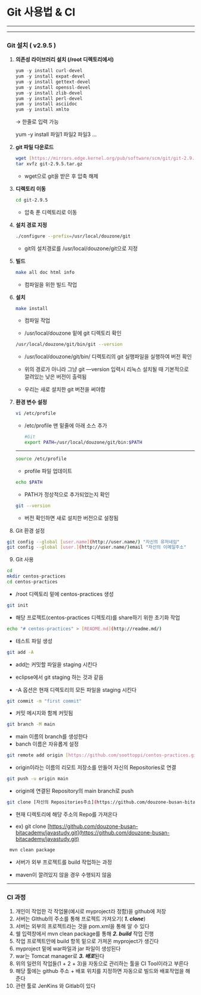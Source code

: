 # Git 사용법 & CI

---

---

### Git 설치 ( v2.9.5 )

1. **의존성 라이브러리 설치 (/root 디렉토리에서)**
   
    ```java
    yum -y install curl-devel
    yum -y install expat-devel
    yum -y install gettext-devel
    yum -y install openssl-devel
    yum -y install zlib-devel
    yum -y install perl-devel
    yum -y install asciidoc
    yum -y install xmlto
    ```
    
    → 한줄로 입력 가능
    
    yum -y install 파일1  파일2  파일3 ... 
    
   
   
1. **git 파일 다운로드**
   
    ```bash
    wget [https://mirrors.edge.kernel.org/pub/software/scm/git/git-2.9.5.tar.gz](https://mirrors.edge.kernel.org/pub/software/scm/git/git-2.9.5.tar.gz)
    tar xvfz git-2.9.5.tar.gz
    ```
    
    - wget으로 git을 받은 후 압축 해제
    
      
    
2. **디렉토리 이동**
   
    ```bash
    cd git-2.9.5
    ```
    
    - 압축 푼 디렉토리로 이동
    
      
    
3. **설치 경로 지정**
   
    ```bash
    ./configure --prefix=/usr/local/douzone/git
    ```
    
    - git의 설치경로를 /usr/local/douzone/git으로 지정
    
      
    
4. **빌드**
   
    ```bash
    make all doc html info
    ```
    
    - 컴파일을 위한 빌드 작업
    
      
    
5. **설치**
   
    ```bash
    make install
    ```
    
    - 컴파일 작업
    
    - /usr/local/douzone 밑에 git 디렉토리 확인
    
      
    
    ```bash
    /usr/local/douzone/git/bin/git --version
    ```
    
    - /usr/local/douzone/git/bin/ 디렉토리의 git 실행파일을 실행하여 버전 확인
    
    - 위의 경로가 아니라 그냥 git —version  입력시 리눅스 설치될 때 기본적으로 깔려있는 낮은 버전이 출력됨
    
    - 우리는 새로 설치한 git 버전을 써야함
    
      
    
6. **환경 변수 설정**
   
    ```bash
    vi /etc/profile
    ```
    
    - /etc/profile 맨 밑줄에 아래 소스 추가
      
        ```bash
        #Git
        export PATH=/usr/local/douzone/git/bin:$PATH
        ```
        
    
    ---
    
    ```bash
    source /etc/profile
    ```
    
    - profile 파일 업데이트
    
      
    
    ```bash
    echo $PATH
    ```
    
    - PATH가 정상적으로 추가되었는지 확인
    
      
    
    ```bash
    git --version
   ```
   
   - 버전 확인하면 새로 설치한 버전으로 설정됨
   
     
   
8.  Git 환경 설정

```bash
git config --global [user.name](http://user.name/) "자신의 유저네임"
git config --global [user.](http://user.name/)email "자신의 이메일주소"
```



9. Git 사용

```bash
cd
mkdir centos-practices
cd centos-practices
```

- /root 디렉토리 밑에 centos-practices 생성

  

```bash
git init
```

- 해당 프로젝트(centos-practices 디렉토리)를 share하기 위한 초기화 작업

  

```bash
echo "# centos-practices" > [README.md](http://readme.md/)
```

- 테스트 파일 생성

  

```bash
git add -A
```

- add는 커밋할 파일을 staging 시킨다

- eclipse에서 git staging 하는 것과 같음

- -A 옵션은 현재 디렉토리의 모든 파일을 staging 시킨다

  

```bash
git commit -m "first commit"
```

- 커밋 메시지와 함께 커밋됨

  

```bash
git branch -M main
```

- main 이름의 branch를 생성한다
- banch 이름은 자유롭게 설정

```bash
git remote add origin [https://github.com/soottoppi/centos-practices.git](https://github.com/soottoppi/centos-practices.git)
```

- origin이라는 이름의 리모트 저장소를 만들어 자신의 Repositories로 연결

  

```bash
git push -u origin main
```

- origin에 연결된 Repository의 main branch로 push

  

```bash
git clone [자신의 Repositories주소](https://github.com/douzone-busan-bitacademy/javastudy.git)
```

- 현재 디렉토리에 해당 주소의 Repo를 가져온다

- ex) git clone [https://github.com/douzone-busan-bitacademy/javastudy.git](https://github.com/douzone-busan-bitacademy/javastudy.git)

  

```bash
 mvn clean package
```

- 서버가 외부 프로젝트를 build 작업하는 과정

- maven이 깔려있지 않을 경우 수행되지 않음

  

---

### CI 과정

1. 개인이 작업한 각 작업물(예시로 myproject라 정함)을 github에 저장
2. 서버는 GIthub의 주소를 통해 프로젝트 가져오기( ***1. clone***)
3. 서버는 외부의 프로젝트라는 것을 pom.xml을 통해 알 수 있다
4. 쉘 입력창에서 mvn clean package를 통해 ***2. build*** 작업 진행
5. 작업 프로젝트안에 build 항목 밑으로 가져온 myproject가 생긴다
6. myproject 밑에 war파일과 jar 파일이 생성된다
7. war는 Tomcat manager로 ***3. 배포***된다
8. 위의 일련의 작업들(1 + 2 + 3)을 자동으로 관리하는 툴을 CI Tool이라고 부른다
9. 해당 툴에는 github 주소 + 배포 위치를 지정하면 자동으로 빌드와 배포작업을 해준다
10. 관련 툴로 JenKins 와 Gitlab이 있다